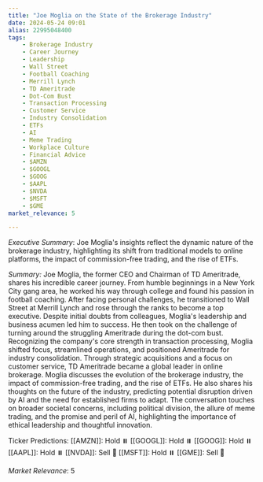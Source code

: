 ```yaml
---
title: "Joe Moglia on the State of the Brokerage Industry"
date: 2024-05-24 09:01
alias: 22995048400
tags:
    - Brokerage Industry
    - Career Journey
    - Leadership
    - Wall Street
    - Football Coaching
    - Merrill Lynch
    - TD Ameritrade
    - Dot-Com Bust
    - Transaction Processing
    - Customer Service
    - Industry Consolidation
    - ETFs
    - AI
    - Meme Trading
    - Workplace Culture
    - Financial Advice
    - $AMZN
    - $GOOGL
    - $GOOG
    - $AAPL
    - $NVDA
    - $MSFT
    - $GME
market_relevance: 5

---
```

*Executive Summary*: Joe Moglia's insights reflect the dynamic nature of the brokerage industry, highlighting its shift from traditional models to online platforms, the impact of commission-free trading, and the rise of ETFs.


*Summary:*
Joe Moglia, the former CEO and Chairman of TD Ameritrade, shares his incredible career journey. From humble beginnings in a New York City gang area, he worked his way through college and found his passion in football coaching. After facing personal challenges, he transitioned to Wall Street at Merrill Lynch and rose through the ranks to become a top executive. Despite initial doubts from colleagues, Moglia's leadership and business acumen led him to success. He then took on the challenge of turning around the struggling Ameritrade during the dot-com bust. Recognizing the company's core strength in transaction processing, Moglia shifted focus, streamlined operations, and positioned Ameritrade for industry consolidation.  Through strategic acquisitions and a focus on customer service, TD Ameritrade became a global leader in online brokerage. Moglia discusses the evolution of the brokerage industry, the impact of commission-free trading, and the rise of ETFs. He also shares his thoughts on the future of the industry, predicting potential disruption driven by AI and the need for established firms to adapt. The conversation touches on broader societal concerns, including political division, the allure of meme trading, and the promise and peril of AI, highlighting the importance of ethical leadership and thoughtful innovation.

Ticker Predictions:
[[AMZN]]: Hold ⏸️
[[GOOGL]]: Hold ⏸️
[[GOOG]]: Hold ⏸️
[[AAPL]]: Hold ⏸️
[[NVDA]]: Sell 🔻
[[MSFT]]: Hold ⏸️
[[GME]]: Sell 🔻


*Market Relevance*: 5
  
